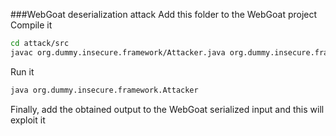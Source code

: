 ###WebGoat deserialization attack
Add this folder to the WebGoat project 
Compile it
```sh
cd attack/src
javac org.dummy.insecure.framework/Attacker.java org.dummy.insecure.framework/VulnerableTaskHolder.java 
```

Run it
```sh
java org.dummy.insecure.framework.Attacker
```

Finally, add the obtained output to the WebGoat serialized input and this will exploit it

